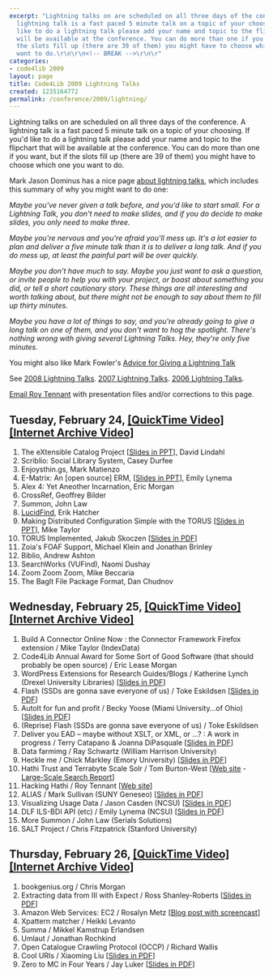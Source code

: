 ```yaml
---
excerpt: "Lightning talks on are scheduled on all three days of the conference.  A
  lightning talk is a fast paced 5 minute talk on a topic of your choosing. If you'd
  like to do a lightning talk please add your name and topic to the flipchart that
  will be available at the conference. You can do more than one if you want, but if
  the slots fill up (there are 39 of them) you might have to choose which one you
  want to do.\r\n\r\n<!-- BREAK -->\r\n\r"
categories:
- code4lib 2009
layout: page
title: Code4Lib 2009 Lightning Talks
created: 1235164772
permalink: /conference/2009/lightning/
---
```

Lightning talks on are scheduled on all three days of the conference.  A lightning talk is a fast paced 5 minute talk on a topic of your choosing. If you'd like to do a lightning talk please add your name and topic to the flipchart that will be available at the conference. You can do more than one if you want, but if the slots fill up (there are 39 of them) you might have to choose which one you want to do.

<!-- BREAK -->

Mark Jason Dominus has a nice page <a href="http://perl.plover.com/lt/lightning-talks.html">about lightning talks</a>, which includes this summary of why you might want to do one:

<em>Maybe you've never given a talk before, and you'd like to start small. For a Lightning Talk, you don't need to make slides, and if you do decide to make slides, you only need to make three.</em>

<em>Maybe you're nervous and you're afraid you'll mess up. It's a lot easier to plan and deliver a five minute talk than it is to deliver a long talk. And if you do mess up, at least the painful part will be over quickly.</em>

<em>Maybe you don't have much to say. Maybe you just want to ask a question, or invite people to help you with your project, or boast about something you did, or tell a short cautionary story. These things are all interesting and worth talking about, but there might not be enough to say about them to fill up thirty minutes.</em>

<em>Maybe you have a lot of things to say, and you're already going to give a long talk on one of them, and you don't want to hog the spotlight. There's nothing wrong with giving several Lightning Talks. Hey, they're only five minutes.</em>

You might also like Mark Fowler's <a href="http://www.perl.com/pub/a/2004/07/30/lightningtalk.html">Advice for Giving a Lightning Talk</a>

See <a href="/conference/2008/lightning">2008 Lightning Talks</a>.
<a href="/conference/2007/lightningtalks"> 2007 Lightning Talks</a>.
<a href="/conference/2006/lightning">2006 Lightning Talks</a>.

<p><a href="mailto:roytennant@gmail.com">Email Roy Tennant</a> with presentation files and/or corrections to this page.</p>

<h2>Tuesday, February 24, <a href="http://dl.lib.brown.edu/code4lib/lightning_day1.html" target="_blank">[QuickTime Video]</a>  <a href="http://www.archive.org/details/Code4lib2009LightningTalksDayOne" target="_blank">[Internet Archive Video]</a></h2>

<ol>
<li>The eXtensible Catalog Project [<a href="/files/XC_Lightning.ppt">Slides in PPT</a>], David Lindahl</li>
<li>Scriblio: Social Library System, Casey Durfee</li>
<li>Enjoysthin.gs, Mark Matienzo</li>
<li>E-Matrix: An [open source] ERM, [<a href="/files/ematrix.ppt">Slides in PPT</a>],
 Emily Lynema</li>
<li>Alex 4: Yet Aneother Incarnation, Eric Morgan</li>
<li>CrossRef, Geoffrey Bilder</li>
<li>Summon, John Law</lI>
<li><a href="http://www.lucidimagination.com/search">LucidFind</a>, Erik Hatcher</li>
<li>Making Distributed Configuration Simple with the TORUS [<a href="http://www.miketaylor.org.uk/tmp/torus.ppt">Slides in PPT</a>], Mike Taylor</li>
<li>TORUS Implemented, Jakub Skoczen [<a href="/files/torus_impl.pdf">Slides in PDF</a>]</li>
<li>Zoia's FOAF Support, Michael Klein and Jonathan Brinley</li>
<li>Biblio, Andrew Ashton</li>
<li>SearchWorks (VUFind), Naomi Dushay</li>
<li>Zoom Zoom Zoom, Mike Beccaria</li>
<li>The BagIt File Package Format, Dan Chudnov</li>
</ol>


<h2>Wednesday, February 25, <a href="http://dl.lib.brown.edu/code4lib/lightning_day2.html" target="_blank">[QuickTime Video]</a>  <a href="http://www.archive.org/details/Code4lib2009LightningTalksDayTwo" target="_blank">[Internet Archive Video]</a></h2>
<ol>
<li>Build A Connector Online Now : the Connector Framework Firefox extension / Mike Taylor (IndexData)</li>
<li>Code4Lib Annual Award for Some Sort of Good Software (that should probably be open source) / Eric Lease Morgan</li>
<li>WordPress Extensions for Research Guides/Blogs / Katherine Lynch (Drexel University Libraries) [<a href="/files/lynch.pdf">Slides in PDF</a>]</li>
<li>Flash (SSDs are gonna save everyone of us) / Toke Eskildsen [<a href="/files/Flash_lightning_talk.pdf">Slides in PDF</a>]</li>
<li>AutoIt for fun and profit / Becky Yoose (Miami University...of Ohio) [<a href="/files/AutoIt_for_fun_and_profit.pdf">Slides in PDF</a>]</li>
<li>(Reprise) Flash (SSDs are gonna save everyone of us) / Toke Eskildsen</li>
<li>Deliver you EAD &ndash; maybe without XSLT, or XML, or ...? : A work in progress / Terry Catapano & Joanna DiPasquale [<a href="/files/catapano_lightning.pdf">Slides in PDF</a>]</li>
<li>Data farmimg / Ray Schwartz (William Harrison University)</li>
<li>Heckle me / Chick Markley (Emory University) [<a href="chicks-lightning.pdf">Slides in PDF</a>]</li>
<li>Hathi Trust and Terrabyte Scale Solr / Tom Burton-West [<a href="http://hathitrust.org/">Web site</a> - <a href="http://www.hathitrust.org/technical_reports/Large-Scale-Search.pdf">Large-Scale Search Report</a>]</li>
<li>Hacking Hathi / Roy Tennant [<a href="http://roytennant.com/proto/hathi/">Web site</a>]</li>
<li>ALIAS / Mark Sullivan (SUNY Geneseo) [<a href="/files/ALIAS.pdf">Slides in PDF</a>]</li>
<li>Visualizing Usage Data / Jason Casden (NCSU) [<a href="/files/casden.pdf">Slides in PDF</a>]</li>
<li>DLF ILS-BDI API (etc) / Emily Lynema (NCSU) [<a href="/files/ils-id.pdf">Slides in PDF</a>]</li>
<li>More Summon / John Law (Serials Solutions)</li>
<li>SALT Project / Chris Fitzpatrick (Stanford University)</li>
</ol>

<h2>Thursday, February 26, <a href="http://dl.lib.brown.edu/code4lib/lightning_day3.html" target="_blank">[QuickTime Video]</a>  <a href="http://www.archive.org/details/Code4lib2009LightningTalksDayThree" target="_blank">[Internet Archive Video]</a></h2>

<ol>
<li>bookgenius.org / Chris Morgan</li>
<li>Extracting data from III with Expect / Ross Shanley-Roberts [<a href="/files/shanley-roberts.pdf">Slides in PDF</a>]</li>
<li>Amazon Web Services: EC2 / Rosalyn Metz [<a href="http://rosalynmetz.com/ideas/2009/02/26/lightning-talk-at-code4lib/">Blog post with screencast</a>]</li>
<li>Xpattern matcher / Heikki Levanto</li>
<li>Summa / Mikkel Kamstrup Erlandsen</li>
<li>Umlaut / Jonathan Rochkind</li>
<li>Open Catalogue Crawling Protocol (OCCP) / Richard Wallis</li>
<li>Cool URIs / Xiaoming Liu [<a href="/files/xiaoming.pdf">Slides in PDF</a>]</li>
<li>Zero to MC in Four Years / Jay Luker [<a href="/files/Zero_to_MC.pdf">Slides in PDF</a>]</li>
</ol>
